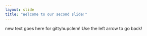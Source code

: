 ```yaml
---
layout: slide
title: "Welcome to our second slide!"
---
```

new text goes here for gittyhupclem!
Use the left arrow to go back!

